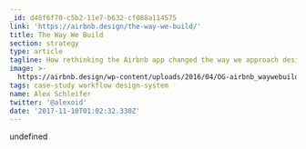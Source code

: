 ```yaml
---
_id: d48f6f70-c5b2-11e7-b632-cf088a114575
link: 'https://airbnb.design/the-way-we-build/'
title: The Way We Build
section: strategy
type: article
tagline: How rethinking the Airbnb app changed the way we approach design
image: >-
  https://airbnb.design/wp-content/uploads/2016/04/OG-airbnb_waywebuild_header_og_babu.png
tags: case-study workflow design-system
name: Alex Schleifer
twitter: '@alexoid'
date: '2017-11-10T01:02:32.330Z'
---
```

undefined

